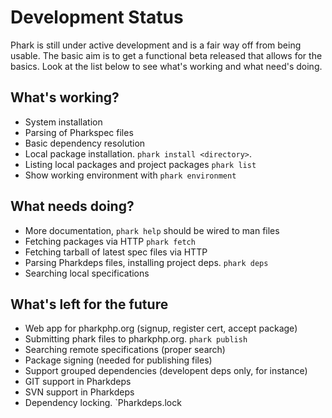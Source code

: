 Development Status
==================

Phark is still under active development and is a fair way off from being usable. The
basic aim is to get a functional beta released that allows for the basics. Look at the list
below to see what's working and what need's doing. 

What's working?
---------------

* System installation
* Parsing of Pharkspec files
* Basic dependency resolution
* Local package installation. `phark install <directory>`.
* Listing local packages and project packages `phark list`
* Show working environment with `phark environment`

What needs doing?
-----------------

* More documentation, `phark help` should be wired to man files
* Fetching packages via HTTP `phark fetch`
* Fetching tarball of latest spec files via HTTP
* Parsing Pharkdeps files, installing project deps. `phark deps`
* Searching local specifications

What's left for the future
--------------------------
* Web app for pharkphp.org (signup, register cert, accept package)
* Submitting phark files to pharkphp.org. `phark publish`
* Searching remote specifications (proper search)
* Package signing (needed for publishing files)
* Support grouped dependencies (developent deps only, for instance)
* GIT support in Pharkdeps
* SVN support in Pharkdeps
* Dependency locking. `Pharkdeps.lock
